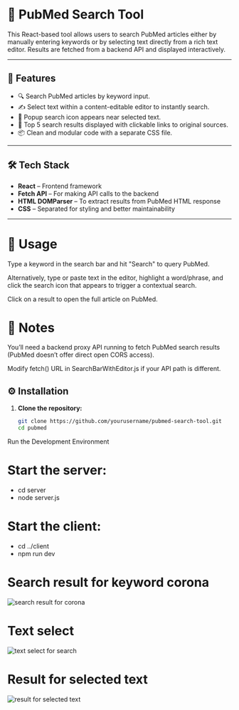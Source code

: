 # 🔬 PubMed Search Tool

This React-based tool allows users to search PubMed articles either by manually entering keywords or by selecting text directly from a rich text editor. Results are fetched from a backend API and displayed interactively.

---

## 🚀 Features

- 🔍 Search PubMed articles by keyword input.
- ✍️ Select text within a content-editable editor to instantly search.
- 📌 Popup search icon appears near selected text.
- 📄 Top 5 search results displayed with clickable links to original sources.
- 📦 Clean and modular code with a separate CSS file.

---

## 🛠️ Tech Stack

- **React** – Frontend framework
- **Fetch API** – For making API calls to the backend
- **HTML DOMParser** – To extract results from PubMed HTML response
- **CSS** – Separated for styling and better maintainability

---

# 🧪 Usage
Type a keyword in the search bar and hit "Search" to query PubMed.

Alternatively, type or paste text in the editor, highlight a word/phrase, and click the search icon that appears to trigger a contextual search.

Click on a result to open the full article on PubMed.

# 📌 Notes
You’ll need a backend proxy API running to fetch PubMed search results (PubMed doesn’t offer direct open CORS access).

Modify fetch() URL in SearchBarWithEditor.js if your API path is different.



## ⚙️ Installation

1. **Clone the repository:**
   ```bash
   git clone https://github.com/yourusername/pubmed-search-tool.git
   cd pubmed


Run the Development Environment
# Start the server:

- cd server
- node server.js

# Start the client:

- cd ../client
- npm run dev

# Search result for keyword corona
![search result for corona]({D7C9A822-CBCD-4682-A7F2-FEC9D91A94FC}.png)
# Text select 
![text select for search]({77461F6C-676A-47AA-93A9-123031B49889}.png)
# Result for selected text
![result for selected text]({E5296CBD-B01D-444D-998F-4A33B34C7235}.png)